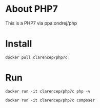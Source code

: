 # About PHP7

This is a PHP7 via ppa:ondrej/php

# Install

`docker pull clarencep/php7c`


# Run

`docker run -it clarencep/php7c php -v`

`docker run -it clarencep/php7c composer`


